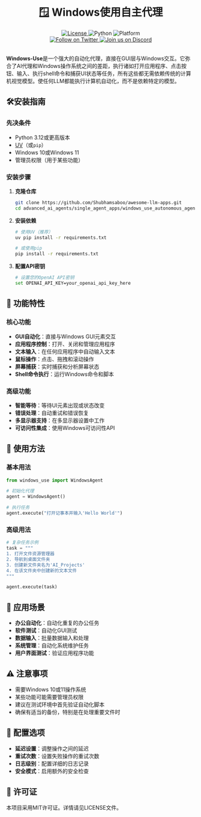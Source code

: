 <div align="center">

  <h1>🪟 Windows使用自主代理</h1>

  <a href="https://github.com/CursorTouch/windows-use/blob/main/LICENSE">
    <img src="https://img.shields.io/badge/license-MIT-green" alt="License">
  </a>
  <img src="https://img.shields.io/badge/python-3.12%2B-blue" alt="Python">
  <img src="https://img.shields.io/badge/Platform-Windows%2010%20%7C%2011-blue" alt="Platform">
  <br>

  <a href="https://x.com/CursorTouch">
    <img src="https://img.shields.io/badge/follow-%40CursorTouch-1DA1F2?logo=twitter&style=flat" alt="Follow on Twitter">
  </a>
  <a href="https://discord.com/invite/Aue9Yj2VzS">
    <img src="https://img.shields.io/badge/Join%20on-Discord-5865F2?logo=discord&logoColor=white&style=flat" alt="Join us on Discord">
  </a>

</div>

<br>

**Windows-Use**是一个强大的自动化代理，直接在GUI层与Windows交互。它弥合了AI代理和Windows操作系统之间的差距，执行诸如打开应用程序、点击按钮、输入、执行shell命令和捕获UI状态等任务，所有这些都无需依赖传统的计算机视觉模型。使任何LLM都能执行计算机自动化，而不是依赖特定的模型。

## 🛠️安装指南

### **先决条件**

- Python 3.12或更高版本
- [UV](https://github.com/astral-sh/uv)（或`pip`）
- Windows 10或Windows 11
- 管理员权限（用于某些功能）

### **安装步骤**

1. **克隆仓库**
   ```bash
   git clone https://github.com/Shubhamsaboo/awesome-llm-apps.git
   cd advanced_ai_agents/single_agent_apps/windows_use_autonomous_agent
   ```

2. **安装依赖**
   ```bash
   # 使用UV（推荐）
   uv pip install -r requirements.txt
   
   # 或使用pip
   pip install -r requirements.txt
   ```

3. **配置API密钥**
   ```bash
   # 设置您的OpenAI API密钥
   set OPENAI_API_KEY=your_openai_api_key_here
   ```

## 🚀 功能特性

### 核心功能
- **GUI自动化**：直接与Windows GUI元素交互
- **应用程序控制**：打开、关闭和管理应用程序
- **文本输入**：在任何应用程序中自动输入文本
- **鼠标操作**：点击、拖拽和滚动操作
- **屏幕捕获**：实时捕获和分析屏幕状态
- **Shell命令执行**：运行Windows命令和脚本

### 高级功能
- **智能等待**：等待UI元素出现或状态改变
- **错误处理**：自动重试和错误恢复
- **多显示器支持**：在多显示器设置中工作
- **可访问性集成**：使用Windows可访问性API

## 📖 使用方法

### 基本用法
```python
from windows_use import WindowsAgent

# 初始化代理
agent = WindowsAgent()

# 执行任务
agent.execute("打开记事本并输入'Hello World'")
```

### 高级用法
```python
# 复杂任务示例
task = """
1. 打开文件资源管理器
2. 导航到桌面文件夹
3. 创建新文件夹名为'AI_Projects'
4. 在该文件夹中创建新的文本文件
"""

agent.execute(task)
```

## 🎯 应用场景

- **办公自动化**：自动化重复的办公任务
- **软件测试**：自动化GUI测试
- **数据输入**：批量数据输入和处理
- **系统管理**：自动化系统维护任务
- **用户界面测试**：验证应用程序功能

## ⚠️ 注意事项

- 需要Windows 10或11操作系统
- 某些功能可能需要管理员权限
- 建议在测试环境中首先验证自动化脚本
- 确保有适当的备份，特别是在处理重要文件时

## 🔧 配置选项

- **延迟设置**：调整操作之间的延迟
- **重试次数**：设置失败操作的重试次数
- **日志级别**：配置详细的日志记录
- **安全模式**：启用额外的安全检查

## 📝 许可证

本项目采用MIT许可证。详情请见LICENSE文件。
